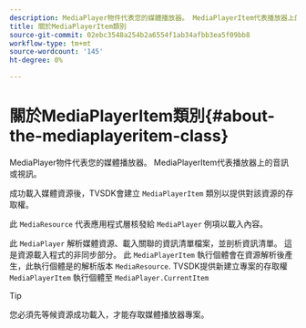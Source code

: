 ```yaml
---
description: MediaPlayer物件代表您的媒體播放器。 MediaPlayerItem代表播放器上的音訊或視訊。
title: 關於MediaPlayerItem類別
source-git-commit: 02ebc3548a254b2a6554f1ab34afbb3ea5f09bb8
workflow-type: tm+mt
source-wordcount: '145'
ht-degree: 0%

---
```


# 關於MediaPlayerItem類別{#about-the-mediaplayeritem-class}

MediaPlayer物件代表您的媒體播放器。 MediaPlayerItem代表播放器上的音訊或視訊。

成功載入媒體資源後，TVSDK會建立 `MediaPlayerItem` 類別以提供對該資源的存取權。

此 `MediaResource` 代表應用程式層核發給 `MediaPlayer` 例項以載入內容。

此 `MediaPlayer` 解析媒體資源、載入關聯的資訊清單檔案，並剖析資訊清單。 這是資源載入程式的非同步部分。 此 `MediaPlayerItem` 執行個體會在資源解析後產生，此執行個體是的解析版本 `MediaResource`. TVSDK提供新建立專案的存取權 `MediaPlayerItem` 執行個體至 `MediaPlayer.CurrentItem`

>[!TIP]
>
>您必須先等候資源成功載入，才能存取媒體播放器專案。
